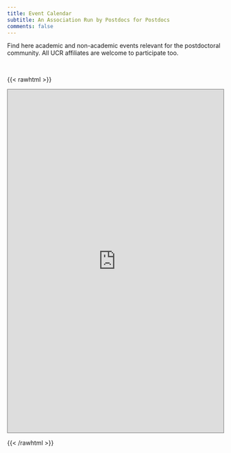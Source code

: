 ```yaml
---
title: Event Calendar
subtitle: An Association Run by Postdocs for Postdocs
comments: false
---
```


Find here academic and non-academic events relevant for the postdoctoral community. All UCR affiliates are welcome to participate too.

‎

{{< rawhtml >}}

  <iframe 
    src="https://calendar.google.com/calendar/embed?height=600&wkst=1&bgcolor=%23ffffff&ctz=America%2FLos_Angeles&mode=AGENDA&title=General%20Events&showCalendars=1&showTabs=1&showPrint=1&src=cG9zdGRvY0B1Y3IuZWR1&src=ZW4udXNhI2hvbGlkYXlAZ3JvdXAudi5jYWxlbmRhci5nb29nbGUuY29t&color=%23039BE5&color=%230B8043" 
    style="border:solid 1px #777" 
    width="100%" 
    height="800" 
    frameborder="0" 
    scrolling="no"
  ></iframe>
  
{{< /rawhtml >}}